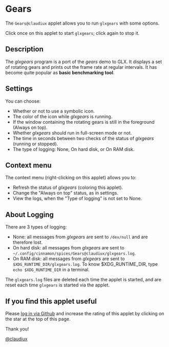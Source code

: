 # Gears

The `Gears@claudiux` applet allows you to run `glxgears` with some options.

Click once on this applet to start `glxgears`; click again to stop it.

## Description

The *glxgears* program is a port of the *gears* demo to GLX. It displays a set of rotating gears and prints out the frame rate at regular intervals. It has become quite popular as **basic benchmarking tool**.

## Settings

You can choose:

  * Whether or not to use a symbolic icon.
  * The color of the icon while *glxgears* is running.
  * If the window containing the rotating gears is still in the foreground (Always on top).
  * Whether *glxgears* should run in full-screen mode or not.
  * The time in seconds between two checks of the status of *glxgears* (running or stopped).
  * The type of logging: None, On hard disk, or On RAM disk.

## Context menu

The context menu (right-clicking on this applet) allows you to:

  * Refresh the status of *glxgears* (coloring this applet).
  * Change the "Always on top" status, as in settings.
  * View the logs, when the "Type of logging" is not set to None.

## About Logging

There are 3 types of logging:

  * None: all messages from *glxgears* are sent to `/dev/null` and are therefore lost.
  * On hard disk: all messages from *glxgears* are sent to `~/.config/cinnamon/spices/Gears@claudiux/glxgears.log`.
  * On RAM disk: all messages from *glxgears* are sent to `$XDG_RUNTIME_DIR/glxgears.log`. To know $XDG_RUNTIME_DIR, type `echo $XDG_RUNTIME_DIR` in a terminal.

The `glxgears.log` files are deleted each time the applet is started, and are reset each time `glxgears` is started via the applet.

## If you find this applet useful

Please [log in via Github](https://cinnamon-spices.linuxmint.com/auth/github) and increase the rating of this applet by clicking on the star at the top of this page.

Thank you!

[@claudiux](https://github.com/claudiux)
